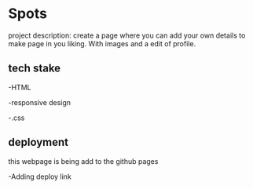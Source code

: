 # Spots

project description: create a page where you can add your own details to make page in you liking. With images and a edit of profile.

## tech stake

-HTML

-responsive design

-.css

## deployment

this webpage is being add to the github pages

-Adding deploy link
